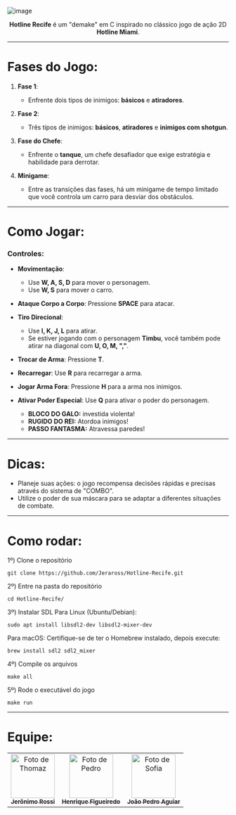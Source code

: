 ![image](https://github.com/user-attachments/assets/bb050597-6c18-47d6-9b83-854d232ac7ce)

<p align="center"><b>Hotline Recife</b> é um "demake" em C inspirado no clássico jogo de ação 2D <b>Hotline Miami</b>. </p>

---

# Fases do Jogo:

1. **Fase 1**:
   - Enfrente dois tipos de inimigos: **básicos** e **atiradores**.
    
2. **Fase 2**:
   - Três tipos de inimigos: **básicos**, **atiradores** e **inimigos com shotgun**.  
   
3. **Fase do Chefe**:
   - Enfrente o **tanque**, um chefe desafiador que exige estratégia e habilidade para derrotar.

4. **Minigame**:
   - Entre as transições das fases, há um minigame de tempo limitado que você controla um carro para desviar dos obstáculos.

---

# Como Jogar:

### Controles:
- **Movimentação**: 
  - Use **W, A, S, D** para mover o personagem. 
  - Use **W, S** para mover o carro.
    
- **Ataque Corpo a Corpo**: Pressione **SPACE** para atacar.
  
- **Tiro Direcional**:  
  - Use **I, K, J, L** para atirar.  
  - Se estiver jogando com o personagem **Timbu**, você também pode atirar na diagonal com **U, O, M, ","**.
    
- **Trocar de Arma**: Pressione **T**.
  
- **Recarregar**: Use **R** para recarregar a arma.
  
- **Jogar Arma Fora**: Pressione **H** para a arma nos inimigos.
  
- **Ativar Poder Especial**: Use **Q** para ativar o poder do personagem.
  - **BLOCO DO GALO:** investida violenta!
  - **RUGIDO DO REI:** Atordoa inimigos!
  - **PASSO FANTASMA:** Atravessa paredes!  

---

# Dicas:

- Planeje suas ações: o jogo recompensa decisões rápidas e precisas através do sistema de "COMBO".
- Utilize o poder de sua máscara para se adaptar a diferentes situações de combate.

---

# Como rodar:

1º)  Clone o repositório
```
git clone https://github.com/Jeraross/Hotline-Recife.git
```

2º)  Entre na pasta do repositório
```
cd Hotline-Recife/
```

3º)  Instalar SDL
Para Linux (Ubuntu/Debian):
```
sudo apt install libsdl2-dev libsdl2-mixer-dev
```
Para macOS:
Certifique-se de ter o Homebrew instalado, depois execute:
```
brew install sdl2 sdl2_mixer
```

4º)  Compile os arquivos
```
make all
```

5º)  Rode o executável do jogo
```
make run
```
---

# Equipe:

<table>
  <tr>
    <td align="center">
      <a href="https://github.com/Jeraross">
        <img src="https://avatars3.githubusercontent.com/Jeraross" width="100px;" alt="Foto de Thomaz"/><br>
        <sub>
          <b>Jerônimo Rossi</b>
        </sub>
      </a>
    </td>
    <td align="center">
      <a href="https://github.com/fthenri">
        <img src="https://avatars.githubusercontent.com/fthenri" width="100px;" alt="Foto de Pedro"/><br>
        <sub>
          <b>Henrique Figueiredo</b>
        </sub>
      </a>
    </td>
    <td align="center">
      <a href="https://github.com/Jp-moraiss">
        <img src="https://avatars.githubusercontent.com/Jp-moraiss" width="100px;" alt="Foto de Sofia"/><br>
        <sub>
          <b>João Pedro Aguiar</b>
        </sub>
      </a>
    </td>
  </tr>
</table>
